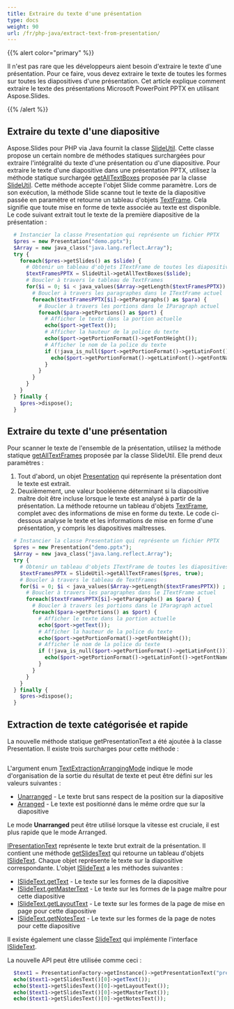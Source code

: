 ```yaml
---
title: Extraire du texte d'une présentation
type: docs
weight: 90
url: /fr/php-java/extract-text-from-presentation/
---
```


{{% alert color="primary" %}} 

Il n'est pas rare que les développeurs aient besoin d'extraire le texte d'une présentation. Pour ce faire, vous devez extraire le texte de toutes les formes sur toutes les diapositives d'une présentation. Cet article explique comment extraire le texte des présentations Microsoft PowerPoint PPTX en utilisant Aspose.Slides. 

{{% /alert %}} 
## **Extraire du texte d'une diapositive**
Aspose.Slides pour PHP via Java fournit la classe [SlideUtil](https://reference.aspose.com/slides/php-java/aspose.slides/SlideUtil). Cette classe propose un certain nombre de méthodes statiques surchargées pour extraire l'intégralité du texte d'une présentation ou d'une diapositive. Pour extraire le texte d'une diapositive dans une présentation PPTX, utilisez la méthode statique surchargée [getAllTextBoxes](https://reference.aspose.com/slides/php-java/aspose.slides/SlideUtil#getAllTextBoxes-com.aspose.slides.IBaseSlide-) proposée par la classe [SlideUtil](https://reference.aspose.com/slides/php-java/aspose.slides/SlideUtil). Cette méthode accepte l'objet Slide comme paramètre. Lors de son exécution, la méthode Slide scanne tout le texte de la diapositive passée en paramètre et retourne un tableau d'objets [TextFrame](https://reference.aspose.com/slides/php-java/aspose.slides/TextFrame). Cela signifie que toute mise en forme de texte associée au texte est disponible. Le code suivant extrait tout le texte de la première diapositive de la présentation :

```php
  # Instancier la classe Presentation qui représente un fichier PPTX
  $pres = new Presentation("demo.pptx");
  $Array = new java_class("java.lang.reflect.Array");
  try {
    foreach($pres->getSlides() as $slide) {
      # Obtenir un tableau d'objets ITextFrame de toutes les diapositives dans le PPTX
      $textFramesPPTX = SlideUtil->getAllTextBoxes($slide);
      # Boucler à travers le tableau de TextFrames
      for($i = 0; $i < java_values($Array->getLength($textFramesPPTX)) ; $i++) {
        # Boucler à travers les paragraphes dans le ITextFrame actuel
        foreach($textFramesPPTX[$i]->getParagraphs() as $para) {
          # Boucler à travers les portions dans le IParagraph actuel
          foreach($para->getPortions() as $port) {
            # Afficher le texte dans la portion actuelle
            echo($port->getText());
            # Afficher la hauteur de la police du texte
            echo($port->getPortionFormat()->getFontHeight());
            # Afficher le nom de la police du texte
            if (!java_is_null($port->getPortionFormat()->getLatinFont())) {
              echo($port->getPortionFormat()->getLatinFont()->getFontName());
            }
          }
        }
      }
    }
  } finally {
    $pres->dispose();
  }
```

## **Extraire du texte d'une présentation**
Pour scanner le texte de l'ensemble de la présentation, utilisez la méthode statique [getAllTextFrames](https://reference.aspose.com/slides/php-java/aspose.slides/SlideUtil#getAllTextFrames-com.aspose.slides.IPresentation-boolean-) proposée par la classe SlideUtil. Elle prend deux paramètres :

1. Tout d'abord, un objet [Presentation](https://reference.aspose.com/slides/php-java/aspose.slides/TextExtractionArrangingMode#Unarranged) qui représente la présentation dont le texte est extrait.
1. Deuxièmement, une valeur booléenne déterminant si la diapositive maître doit être incluse lorsque le texte est analysé à partir de la présentation. La méthode retourne un tableau d'objets [TextFrame](https://reference.aspose.com/slides/php-java/aspose.slides/TextFrame), complet avec des informations de mise en forme du texte. Le code ci-dessous analyse le texte et les informations de mise en forme d'une présentation, y compris les diapositives maîtresses.

```php
  # Instancier la classe Presentation qui représente un fichier PPTX
  $pres = new Presentation("demo.pptx");
  $Array = new java_class("java.lang.reflect.Array");
  try {
    # Obtenir un tableau d'objets ITextFrame de toutes les diapositives dans le PPTX
    $textFramesPPTX = SlideUtil->getAllTextFrames($pres, true);
    # Boucler à travers le tableau de TextFrames
    for($i = 0; $i < java_values($Array->getLength($textFramesPPTX)) ; $i++) {
      # Boucler à travers les paragraphes dans le ITextFrame actuel
      foreach($textFramesPPTX[$i]->getParagraphs() as $para) {
        # Boucler à travers les portions dans le IParagraph actuel
        foreach($para->getPortions() as $port) {
          # Afficher le texte dans la portion actuelle
          echo($port->getText());
          # Afficher la hauteur de la police du texte
          echo($port->getPortionFormat()->getFontHeight());
          # Afficher le nom de la police du texte
          if (!java_is_null($port->getPortionFormat()->getLatinFont())) {
            echo($port->getPortionFormat()->getLatinFont()->getFontName());
          }
        }
      }
    }
  } finally {
    $pres->dispose();
  }
```

## **Extraction de texte catégorisée et rapide**
La nouvelle méthode statique getPresentationText a été ajoutée à la classe Presentation. Il existe trois surcharges pour cette méthode :

```php

``` 

L'argument enum [TextExtractionArrangingMode](https://reference.aspose.com/slides/php-java/aspose.slides/TextExtractionArrangingMode) indique le mode d'organisation de la sortie du résultat de texte et peut être défini sur les valeurs suivantes :
- [Unarranged](https://reference.aspose.com/slides/php-java/aspose.slides/TextExtractionArrangingMode#Unarranged) - Le texte brut sans respect de la position sur la diapositive
- [Arranged](https://reference.aspose.com/slides/php-java/aspose.slides/TextExtractionArrangingMode#Arranged) - Le texte est positionné dans le même ordre que sur la diapositive

Le mode **Unarranged** peut être utilisé lorsque la vitesse est cruciale, il est plus rapide que le mode Arranged.

[IPresentationText](https://reference.aspose.com/slides/php-java/aspose.slides/IPresentationText) représente le texte brut extrait de la présentation. Il contient une méthode [getSlidesText](https://reference.aspose.com/slides/php-java/aspose.slides/IPresentationText#getSlidesText--) qui retourne un tableau d'objets [ISlideText](https://reference.aspose.com/slides/php-java/aspose.slides/ISlideText). Chaque objet représente le texte sur la diapositive correspondante. L'objet [ISlideText](https://reference.aspose.com/slides/php-java/aspose.slides/ISlideText) a les méthodes suivantes :

- [ISlideText.getText](https://reference.aspose.com/slides/php-java/aspose.slides/ISlideText#getText--) - Le texte sur les formes de la diapositive
- [ISlideText.getMasterText](https://reference.aspose.com/slides/php-java/aspose.slides/ISlideText#getMasterText--) - Le texte sur les formes de la page maître pour cette diapositive
- [ISlideText.getLayoutText](https://reference.aspose.com/slides/php-java/aspose.slides/ISlideText#getLayoutText--) - Le texte sur les formes de la page de mise en page pour cette diapositive
- [ISlideText.getNotesText](https://reference.aspose.com/slides/php-java/aspose.slides/ISlideText#getNotesText--) - Le texte sur les formes de la page de notes pour cette diapositive

Il existe également une classe [SlideText](https://reference.aspose.com/slides/php-java/aspose.slides/SlideText) qui implémente l'interface [ISlideText](https://reference.aspose.com/slides/php-java/aspose.slides/ISlideText).

La nouvelle API peut être utilisée comme ceci :

```php
  $text1 = PresentationFactory->getInstance()->getPresentationText("presentation.pptx", TextExtractionArrangingMode->Unarranged);
  echo($text1->getSlidesText()[0]->getText());
  echo($text1->getSlidesText()[0]->getLayoutText());
  echo($text1->getSlidesText()[0]->getMasterText());
  echo($text1->getSlidesText()[0]->getNotesText());

```
